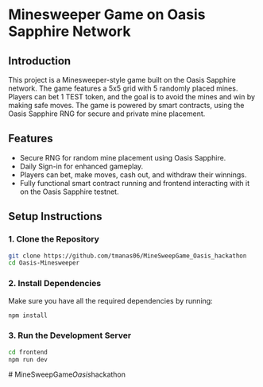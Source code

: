 # Minesweeper Game on Oasis Sapphire Network

## Introduction

This project is a Minesweeper-style game built on the Oasis Sapphire network. The game features a 5x5 grid with 5 randomly placed mines. Players can bet 1 TEST token, and the goal is to avoid the mines and win by making safe moves. The game is powered by smart contracts, using the Oasis Sapphire RNG for secure and private mine placement.

## Features

- Secure RNG for random mine placement using Oasis Sapphire.
- Daily Sign-in for enhanced gameplay.
- Players can bet, make moves, cash out, and withdraw their winnings.
- Fully functional smart contract running and frontend interacting with it on the Oasis Sapphire testnet.

## Setup Instructions

### 1. Clone the Repository

```bash
git clone https://github.com/tmanas06/MineSweepGame_Oasis_hackathon
cd Oasis-Minesweeper
```

### 2. Install Dependencies

Make sure you have all the required dependencies by running:

```bash
npm install
```

### 3. Run the Development Server

```bash
cd frontend
npm run dev
```
#   M i n e S w e e p G a m e _ O a s i s _ h a c k a t h o n 
 
 
